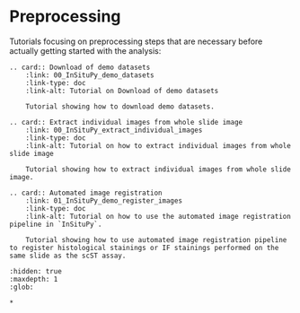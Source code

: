 # Preprocessing

Tutorials focusing on preprocessing steps that are necessary before actually getting started with the analysis:

```{eval-rst}
.. card:: Download of demo datasets
    :link: 00_InSituPy_demo_datasets
    :link-type: doc
    :link-alt: Tutorial on Download of demo datasets

    Tutorial showing how to download demo datasets.

.. card:: Extract individual images from whole slide image
    :link: 00_InSituPy_extract_individual_images
    :link-type: doc
    :link-alt: Tutorial on how to extract individual images from whole slide image

    Tutorial showing how to extract individual images from whole slide image.

.. card:: Automated image registration
    :link: 01_InSituPy_demo_register_images
    :link-type: doc
    :link-alt: Tutorial on how to use the automated image registration pipeline in `InSituPy`.

    Tutorial showing how to use automated image registration pipeline to register histological stainings or IF stainings performed on the same slide as the scST assay.

```

```{toctree}
:hidden: true
:maxdepth: 1
:glob:

*
```